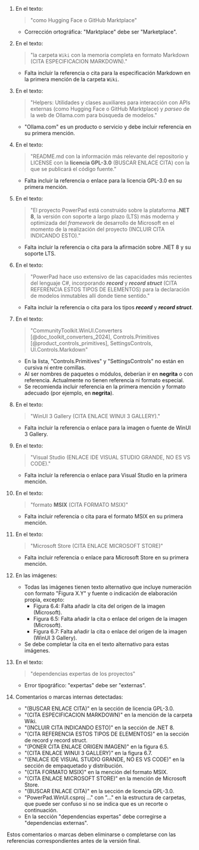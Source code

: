 1. En el texto:  
   > "como Hugging Face o GitHub Marktplace"  
   - Corrección ortográfica: "Marktplace" debe ser "Marketplace".

2. En el texto:  
   > "la carpeta `Wiki` con la memoria completa en formato Markdown (CITA ESPECIFICACION MARKDOWN)."  
   - Falta incluir la referencia o cita para la especificación Markdown en la primera mención de la carpeta `Wiki`.

3. En el texto:  
   > "Helpers: Utilidades y clases auxiliares para interacción con APIs externas (como Hugging Face o GitHub Marktplace) y *parseo* de la web de Ollama.com para búsqueda de modelos."  
   - "Ollama.com" es un producto o servicio y debe incluir referencia en su primera mención.

4. En el texto:  
   > "README.md con la información más relevante del repositorio y LICENSE con la **licencia GPL-3.0** (BUSCAR ENLACE CITA) con la que se publicará el código fuente."  
   - Falta incluir la referencia o enlace para la licencia GPL-3.0 en su primera mención.

7. En el texto:  
   > "El proyecto PowerPad está construido sobre la plataforma **.NET 8**, la versión con soporte a largo plazo (LTS) más moderna y optimizada del *framework* de desarrollo de Microsoft en el momento de la realización del proyecto (INCLUIR CITA INDICANDO ESTO)."  
   - Falta incluir la referencia o cita para la afirmación sobre .NET 8 y su soporte LTS.

8. En el texto:  
   > "PowerPad hace uso extensivo de las capacidades más recientes del lenguaje C#, incorporando ***record*** y ***record struct*** (CITA REFERENCIA ESTOS TIPOS DE ELEMENTOS) para la declaración de modelos inmutables allí donde tiene sentido."  
   - Falta incluir la referencia o cita para los tipos ***record*** y ***record struct***.

15. En el texto:  
    > "CommunityToolkit.WinUI.Converters [@doc_toolkit_converters_2024], Controls.Primitives [@product_controls_primitives], SettingsControls, UI.Controls.Markdown"  
    - En la lista, "Controls.Primitives" y "SettingsControls" no están en cursiva ni entre comillas.  
    - Al ser nombres de paquetes o módulos, deberían ir en **negrita** o con referencia. Actualmente no tienen referencia ni formato especial.  
    - Se recomienda incluir referencia en la primera mención y formato adecuado (por ejemplo, en **negrita**).

20. En el texto:  
    > "WinUI 3 Gallery (CITA ENLACE WINUI 3 GALLERY)."  
    - Falta incluir la referencia o enlace para la imagen o fuente de WinUI 3 Gallery.

23. En el texto:  
    > "Visual Studio (ENLACE IDE VISUAL STUDIO GRANDE, NO ES VS CODE)."  
    - Falta incluir la referencia o enlace para Visual Studio en la primera mención.

25. En el texto:  
    > "formato **MSIX** (CITA FORMATO MSIX)"  
    - Falta incluir referencia o cita para el formato MSIX en su primera mención.

26. En el texto:  
    > "Microsoft Store (CITA ENLACE MICROSOFT STORE)"  
    - Falta incluir referencia o enlace para Microsoft Store en su primera mención.

28. En las imágenes:  
    - Todas las imágenes tienen texto alternativo que incluye numeración con formato "Figura X.Y" y fuente o indicación de elaboración propia, excepto:  
      - Figura 6.4: Falta añadir la cita del origen de la imagen (Microsoft).  
      - Figura 6.5: Falta añadir la cita o enlace del origen de la imagen (Microsoft).  
      - Figura 6.7: Falta añadir la cita o enlace del origen de la imagen (WinUI 3 Gallery).  
    - Se debe completar la cita en el texto alternativo para estas imágenes.

29. En el texto:  
    > "dependencias expertas de los proyectos"  
    - Error tipográfico: "expertas" debe ser "externas".

40. Comentarios o marcas internas detectadas:  
    - "(BUSCAR ENLACE CITA)" en la sección de licencia GPL-3.0.  
    - "(CITA ESPECIFICACION MARKDOWN)" en la mención de la carpeta Wiki.  
    - "(INCLUIR CITA INDICANDO ESTO)" en la sección de .NET 8.  
    - "(CITA REFERENCIA ESTOS TIPOS DE ELEMENTOS)" en la sección de record y record struct.  
    - "(PONER CITA ENLACE ORIGEN IMAGEN)" en la figura 6.5.  
    - "(CITA ENLACE WINUI 3 GALLERY)" en la figura 6.7.  
    - "(ENLACE IDE VISUAL STUDIO GRANDE, NO ES VS CODE)" en la sección de empaquetado y distribución.  
    - "(CITA FORMATO MSIX)" en la mención del formato MSIX.  
    - "(CITA ENLACE MICROSOFT STORE)" en la mención de Microsoft Store.  
    - "(BUSCAR ENLACE CITA)" en la sección de licencia GPL-3.0.  
    - "PowerPad.WinUI.csproj ..." con "..." en la estructura de carpetas, que puede ser confuso si no se indica que es un recorte o continuación.  
    - En la sección "dependencias expertas" debe corregirse a "dependencias externas".

Estos comentarios o marcas deben eliminarse o completarse con las referencias correspondientes antes de la versión final.